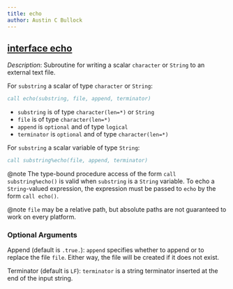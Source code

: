 ```yaml
---
title: echo
author: Austin C Bullock
---
```


## [interface echo](../../interface/echo.html)

*Description*: Subroutine for writing a scalar `character` or `String` to an external text file.

For `substring` a scalar of type `character` or `String`:

```fortran
call echo(substring, file, append, terminator)
```

* `substring` is of type `character(len=*)` or `String`
* `file` is of type `character(len=*)`
* `append` is `optional` and of type `logical`
* `terminator` is `optional` and of type `character(len=*)`

For `substring` a scalar variable of type `String`:

```fortran
call substring%echo(file, append, terminator)
```

@note The type-bound procedure access of the form `call substring%echo()` is valid when `substring` is a `String` variable. To echo a `String`-valued expression, the expression must be passed to `echo` by the form `call echo()`.

@note `file` may be a relative path, but absolute paths are not guaranteed to work on every platform.

### Optional Arguments

Append (default is `.true.`): `append` specifies whether to append or to replace the file `file`. Either way, the file will be created if it does not exist.

Terminator (default is `LF`): `terminator` is a string terminator inserted at the end of the input string.
